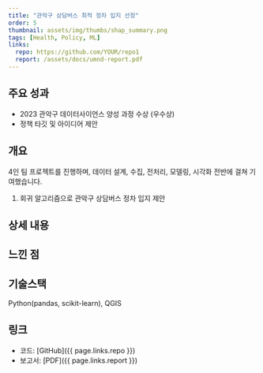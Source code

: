 ```yaml
---
title: "관악구 상담버스 최적 정차 입지 선정"
order: 5
thumbnail: assets/img/thumbs/shap_summary.png
tags: [Health, Policy, ML]
links:
  repo: https://github.com/YOUR/repo1
  report: /assets/docs/umnd-report.pdf
---
```


## 주요 성과
- 2023 관악구 데이터사이언스 양성 과정 수상 (우수상)
- 정책 타깃 및 아이디어 제안


## 개요
4인 팀 프로젝트를 진행하며, 데이터 설계, 수집, 전처리, 모델링, 시각화 전반에 걸쳐 기여했습니다.

1. 회귀 알고리즘으로 관악구 상담버스 정차 입지 제안


## 상세 내용



## 느낀 점



## 기술스택
Python(pandas, scikit-learn), QGIS


## 링크
- 코드: [GitHub]({{ page.links.repo }})
- 보고서: [PDF]({{ page.links.report }})
